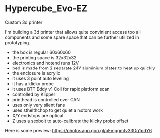 # Hypercube_Evo-EZ
Custom 3d printer

I'm building a 3d printer that allows quite convinient access too all components and some spare space that can be further utilized in prototyping.
* the box is regular 60x60x60
* the printing space is 32x32x32
* electronics and hotend runs 12V
* bed is made from 2 separate 24V aluminium plates to heat up quickly
* the enclosure is acrylic
* it uses 3 point auto leveling
* it has a klicky probe
* it uses BTT Eddy v1 Coil for rapid platform scan
* controlled by Klipper
* printhead is controlled over CAN
* uses only very silent fans
* uses sthelthchop to get quiet a motors work
* X/Y endstops are optical
* Z uses a sexbolt to auto-calibrate the klicky probe offset

Here is some preview: https://photos.app.goo.gl/oEmggmtv33Dq1pdY6
